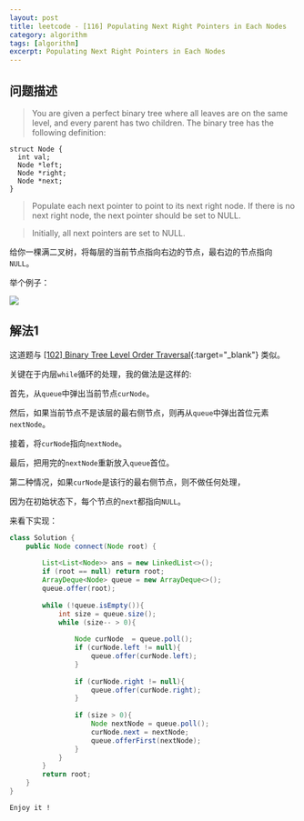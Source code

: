 ```yaml
---
layout: post
title: leetcode - [116] Populating Next Right Pointers in Each Nodes
category: algorithm
tags: [algorithm]
excerpt: Populating Next Right Pointers in Each Nodes
---
```


## 问题描述  

> You are given a perfect binary tree where all leaves are on the same level, and every parent has two children. The binary tree has the following definition:  

```
struct Node {
  int val;
  Node *left;
  Node *right;
  Node *next;
}
```

> Populate each next pointer to point to its next right node. If there is no next right node, the next pointer should be set to NULL.  

> Initially, all next pointers are set to NULL.  


给你一棵满二叉树，将每层的当前节点指向右边的节点，最右边的节点指向`NULL`。  


举个例子：  


![](https://yyc-images.oss-cn-beijing.aliyuncs.com/leetcode_116_demo.png)  


## 解法1  

这道题与 [[102] Binary Tree Level Order Traversal](http://yaoyichen.cn/algorithm/2020/04/03/leetcode-102.html){:target="_blank"} 类似。  


关键在于内层`while`循环的处理，我的做法是这样的:  

首先，从`queue`中弹出当前节点`curNode`。  

然后，如果当前节点不是该层的最右侧节点，则再从`queue`中弹出首位元素`nextNode`。  

接着，将`curNode`指向`nextNode`。  

最后，把用完的`nextNode`重新放入`queue`首位。  

第二种情况，如果`curNode`是该行的最右侧节点，则不做任何处理，  

因为在初始状态下，每个节点的`next`都指向`NULL`。  



来看下实现：  


``` java
class Solution {
    public Node connect(Node root) {
        
        List<List<Node>> ans = new LinkedList<>();
        if (root == null) return root;
        ArrayDeque<Node> queue = new ArrayDeque<>();
        queue.offer(root);
        
        while (!queue.isEmpty()){
            int size = queue.size();
            while (size-- > 0){
                
                Node curNode  = queue.poll();                
                if (curNode.left != null){
                    queue.offer(curNode.left);
                }
                
                if (curNode.right != null){
                    queue.offer(curNode.right);
                }
                
                if (size > 0){
                    Node nextNode = queue.poll();
                    curNode.next = nextNode;
                    queue.offerFirst(nextNode);
                }
            }
        }
        return root;
    }
}
```

`Enjoy it ! `